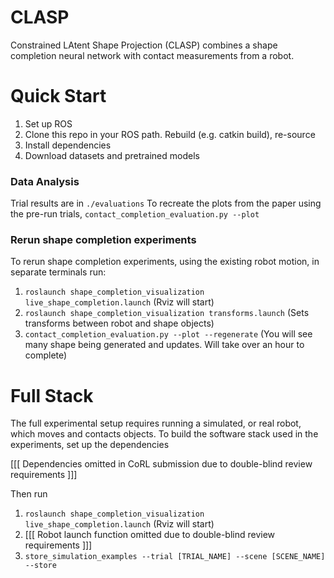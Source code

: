 # CLASP

Constrained LAtent Shape Projection (CLASP) combines a shape completion neural network with contact measurements from a robot.


# Quick Start
1. Set up ROS
2. Clone this repo in your ROS path. Rebuild (e.g. catkin build), re-source
3. Install dependencies
4. Download datasets and pretrained models

### Data Analysis
Trial results are in `./evaluations`
To recreate the plots from the paper using the pre-run trials, `contact_completion_evaluation.py --plot`

### Rerun shape completion experiments
To rerun shape completion experiments, using the existing robot motion, in separate terminals run:
1. `roslaunch shape_completion_visualization live_shape_completion.launch` (Rviz will start)
2. `roslaunch shape_completion_visualization transforms.launch` (Sets transforms between robot and shape objects)
3. `contact_completion_evaluation.py --plot --regenerate`  (You will see many shape being generated and updates. Will take over an hour to complete)


# Full Stack
The full experimental setup requires running a simulated, or real robot, which moves and contacts objects.
To build the software stack used in the experiments, set up the dependencies

[[[ Dependencies omitted in CoRL submission due to double-blind review requirements ]]]

Then run
1. `roslaunch shape_completion_visualization live_shape_completion.launch` (Rviz will start)
2. [[[ Robot launch function omitted due to double-blind review requirements ]]]
3. `store_simulation_examples --trial [TRIAL_NAME] --scene [SCENE_NAME] --store`
